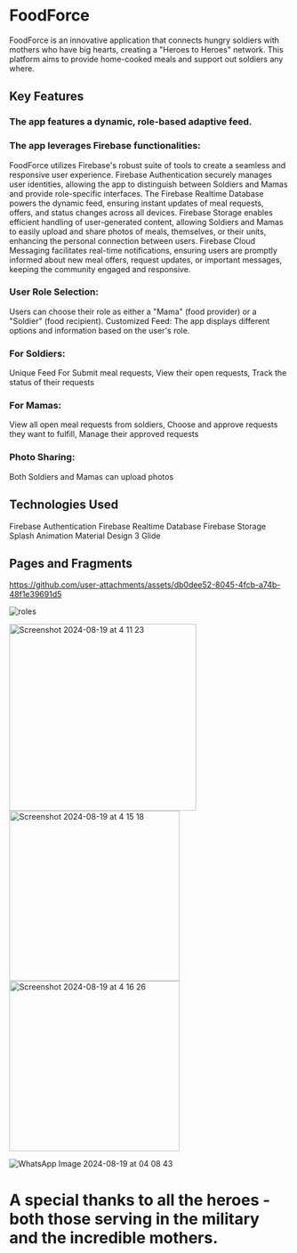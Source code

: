 # **FoodForce**
FoodForce is an innovative application that connects hungry soldiers with mothers who have big hearts, creating a "Heroes to Heroes" network. This platform aims to provide home-cooked meals and support out soldiers any where.



## **Key Features**
### **The app features a dynamic, role-based adaptive feed.** 

### **The app leverages Firebase functionalities:**
FoodForce utilizes Firebase's robust suite of tools to create a seamless and responsive user experience. Firebase Authentication securely manages user identities, allowing the app to distinguish between Soldiers and Mamas and provide role-specific interfaces. The Firebase Realtime Database powers the dynamic feed, ensuring instant updates of meal requests, offers, and status changes across all devices. Firebase Storage enables efficient handling of user-generated content, allowing Soldiers and Mamas to easily upload and share photos of meals, themselves, or their units, enhancing the personal connection between users. Firebase Cloud Messaging facilitates real-time notifications, ensuring users are promptly informed about new meal offers, request updates, or important messages, keeping the community engaged and responsive.

### **User Role Selection:**
Users can choose their role as either a "Mama" (food provider) or a "Soldier" (food recipient).
Customized Feed: The app displays different options and information based on the user's role.


### **For Soldiers:**
Unique Feed For Submit meal requests,
View their open requests,
Track the status of their requests

### **For Mamas:**
View all open meal requests from soldiers,
Choose and approve requests they want to fulfill,
Manage their approved requests

### **Photo Sharing:** 
Both Soldiers and Mamas can upload photos

## **Technologies Used**

Firebase Authentication
Firebase Realtime Database
Firebase Storage
Splash Animation
Material Design 3
Glide

## **Pages and Fragments**


https://github.com/user-attachments/assets/db0dee52-8045-4fcb-a74b-48f1e39691d5



![roles](https://github.com/user-attachments/assets/f2db891f-9946-4e20-8275-98f27f025515)


<img width="336" alt="Screenshot 2024-08-19 at 4 11 23" src="https://github.com/user-attachments/assets/c91b36fc-eece-47be-8aac-ad1a11529682">


<img width="306" alt="Screenshot 2024-08-19 at 4 15 18" src="https://github.com/user-attachments/assets/44798973-2a0a-4df7-b58e-ca65b7ab2145">


<img width="306" alt="Screenshot 2024-08-19 at 4 16 26" src="https://github.com/user-attachments/assets/f13e939d-9be4-4a03-80c2-426fb5638793">

![WhatsApp Image 2024-08-19 at 04 08 43](https://github.com/user-attachments/assets/1db7415b-61ed-48da-b221-4cc113132715)







# **A special thanks to all the heroes - both those serving in the military and the incredible mothers.**
